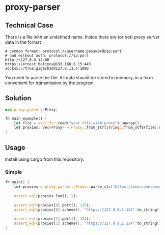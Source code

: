 # proxy-parser

## Technical Case

There is a file with an undefined name. Inside there are (or not) proxy server data in the format
```plain
# common format: protocol://username:password@ip:port
# and without auth: protocol://ip:port
http://127.0.0.12:80
https://ernest:halimov@192.168.0.15:443
socks5://true:gigachad@127.0.11.4:1080
```

You need to parse the file. All data should be stored in memory, in a form convenient for transmission by the program.

## Solution

```rust
use proxy_parser::Proxy;

fn main_example() {
    let file = std::fs::read("your-file-with-proxy").unwrap();
    let proxies: Vec<Proxy> = Proxy::from_str(String::from_utf8(file).unwrap()); // Vec<Proxy>
}
```

## Usage 

Install using cargo from this repository. 

### Simple

```rust
fn main() {
    let proxies = proxy_parser::Proxy::parse_str("https://username:password@127.0.0.1:125\nhttps://username:password@127.0.0.1:124");
    
    assert_eq!(proxies.len(), 2);
     
    assert_eq!(proxies[0].port(), 125);
    assert_eq!(proxies[0].scheme(), "https://127.0.0.1:125".to_string());
  
    assert_eq!(proxies[1].port(), 124);
    assert_eq!(proxies[1].scheme(), "https://127.0.0.1:124".to_string());
}
```

